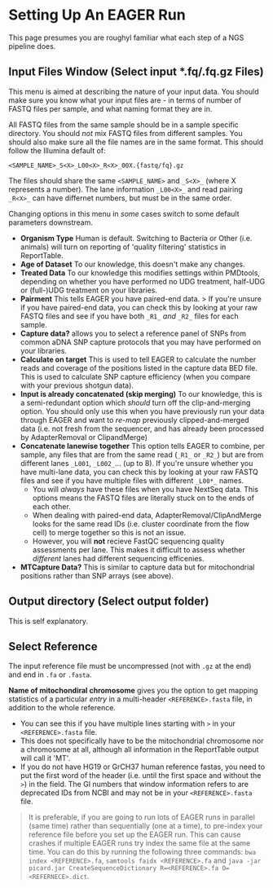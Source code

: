 # Setting Up An EAGER Run

This page presumes you are roughyl familiar what each step of a NGS pipeline does.

## Input Files Window (Select input *.fq/.fq.gz Files)

This menu is aimed at describing the nature of your input data. You should make sure you know what your input files are - in terms of number of FASTQ files per sample, and what naming format they are in.

All FASTQ files from the same sample should be in a sample specific directory. You should _not_ mix FASTQ files from different samples. You should also make sure all the file names are in the same format. This should follow the Illumina default of:

```
<SAMPLE_NAME>_S<X>_L00<X>_R<X>_00X.{fastq/fq}.gz
```
The files should share the same `<SAMPLE_NAME>` and `_S<X>_` (where X represents a number). The lane information `_L00<X>_` and read pairing `_R<X>_` can have differnet numbers, but must be in the same order. 

Changing options in this menu in _some_ cases switch to some default parameters downstream. 

* **Organism Type** Human is default. Switching to Bacteria or Other (i.e. animals) will turn on reporting of 'quality filtering' statistics in ReportTable.
* **Age of Dataset** To our knowledge, this doesn't make any changes.
* **Treated Data** To our knowledge this modifies settings within PMDtools, depending on whether you have performed no UDG treatment, half-UDG or (full-)UDG treatment on your libraries.
* **Pairment** This tells EAGER you have paired-end data. > If you're unsure if you have paired-end data, you can check this by looking at your raw FASTQ files and see if you have both `_R1_` _and_ `_R2_` files for each sample.
* **Capture data?** allows you to select a reference panel of SNPs from common aDNA SNP capture protocols that you may have performed on your libraries.
* **Calculate on target** This is used to tell EAGER to calculate the number reads and coverage of the positions listed in the capture data BED file. This is used to calculate SNP capture efficiency (when you compare with your previous shotgun data).
* **Input is already concatenated (skip merging)** To our knowledge, this is a semi-redundant option which _should_ turn off the clip-and-merging option. You should only use this when you have previously run your data through EAGER and want to _re-map_ previously clipped-and-merged data (i.e. not fresh from the sequencer, and has already been processed by AdapterRemoval or ClipandMerge)
* **Concatenate lanewise together** This option tells EAGER to combine, per sample, any files that are from the same read (`_R1_` or `_R2_`) but are from different lanes `_L001`, `_L002_`... (up to 8). If you're unsure whether you have multi-lane data, you can check this by looking at your raw FASTQ files and see if you have multiple files with different `_L00*_` names. 
  * You will _always_ have these files when you have NextSeq data. This options means the FASTQ files are literally stuck on to the ends of each other. 
  * When dealing with paired-end data, AdapterRemoval/ClipAndMerge looks for the same read IDs (i.e. cluster coordinate from the flow cell) to merge together so this is not an issue. 
  * However, you will **not** recieve FastQC sequencing quality assessments per lane. This makes it difficult to assess whether _different_ lanes had different sequencing efficenies.
* **MTCapture Data?** This is similar to capture data but for mitochondrial positions rather than SNP arrays (see above).

## Output directory (Select output folder)

This is self explanatory. 

## Select Reference

The input reference file must be uncompressed (not with `.gz` at the end) and end in `.fa` or `.fasta`. 

**Name of mitochondiral chromosome** gives you the option to get mapping statistics of a particular _entry_ in a multi-header `<REFERENCE>.fasta` file, in addition to the whole reference. 
  * You can see this if you have multiple lines starting with `>` in your `<REFERENCE>.fasta` file. 
  * This does not specifically have to be the mitochondrial chromosome nor a chromosome at all, although all information in the ReportTable output will call it 'MT'. 
  * If you do not have HG19 or GrCH37 human reference fastas, you need to put the first word of the header (i.e. until the first space and without the `>`) in the field. The GI numbers that window information refers to are deprecated IDs from NCBI and may not be in your `<REFERENCE>.fasta` file. 

> It is preferable, if you are going to run lots of EAGER runs in parallel (same time) rather than sequentially (one at a time), to pre-index your reference file before you set up the EAGER run. This can cause crashes if multiple EAGER runs try index the same file at the same time. You can do this by running the following three commands: `bwa index <REFERENCE>.fa`, `samtools faidx <REFERENCE>.fa` and `java -jar picard.jar CreateSequenceDictionary R=<REFERENCE>.fa O=<REFERNECE>.dict`.
